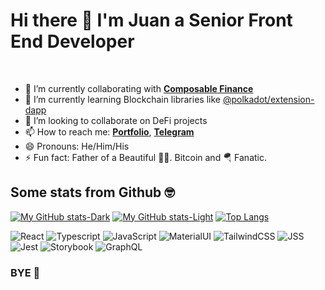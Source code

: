 # Hi there 👋 I'm Juan a Senior Front End Developer

<!--
**juansvc/juansvc** is a ✨ _special_ ✨ repository because its `README.md` (this file) appears on your GitHub profile.

Here are some ideas to get you started:

- 🔭 I’m currently collaborating with **[Composable Finance](https://www.composable.finance/)**
- 🌱 I’m currently learning Blockchain libraries like @polkadot/extension-dapp
- 👯 I’m looking to collaborate on DeFi projects
- 📫 How to reach me: **[Telegram](https://www.juansvc.netlify.com/)**
- 😄 Pronouns: he/him/his
- ⚡ Fun fact: Father of a Beautiful 👸🏼. Bitcoin and 🪂 Fanatic.
-->

</br>

- 🔭 I’m currently collaborating with **[Composable Finance](https://composable.finance)**
- 🌱 I’m currently learning Blockchain libraries like [@polkadot/extension-dapp](https://github.com/polkadot-js/extension)
- 👯 I’m looking to collaborate on DeFi projects
- 📫 How to reach me: **[Portfolio](https://juansvc.netlify.com)**, **[Telegram](https://t.me/juansvc)**
- 😄 Pronouns: He/Him/His
- ⚡ Fun fact: Father of a Beautiful 👸🏼. Bitcoin and 🪂 Fanatic.

## Some stats from Github 🤓

[![My GitHub stats-Dark](https://github-readme-stats.vercel.app/api?username=juansvc&include_all_commits=true&hide=contribs,issues,prs&count_private=true&show_icons=true&theme=dark#gh-dark-mode-only)](https://github.com/juansvc/github-readme-stats#gh-dark-mode-only)
[![My GitHub stats-Light](https://github-readme-stats.vercel.app/api?username=juansvc&include_all_commits=true&hide=contribs,issues,prs&count_private=true&show_icons=true&theme=default#gh-light-mode-only)](https://github.com/juansvc/github-readme-stats#gh-light-mode-only)
[![Top Langs](https://github-readme-stats.vercel.app/api/top-langs/?username=juansvc&layout=compact)](https://github.com/juansvc/github-readme-stats)

![React](https://img.shields.io/badge/React-blue)
![Typescript](https://img.shields.io/badge/Typescript-blue)
![JavaScript](https://img.shields.io/badge/JavaScript-blue)
![MaterialUI](https://img.shields.io/badge/MaterialUI-blue)
![TailwindCSS](https://img.shields.io/badge/TailwindCSS-blue)
![JSS](https://img.shields.io/badge/JSS-blue)
![Jest](https://img.shields.io/badge/Jest-blue)
![Storybook](https://img.shields.io/badge/Storybook-red)
![GraphQL](https://img.shields.io/badge/GraphQL-red)

### BYE 👋
